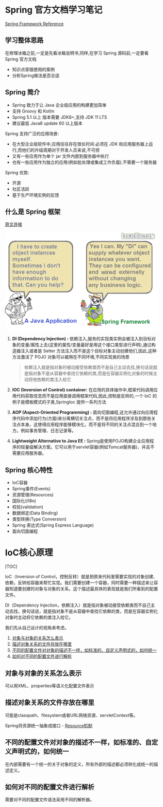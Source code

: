 # Spring 官方文档学习笔记

[Spring Framework Reference](https://docs.spring.io/spring/docs/current/spring-framework-reference/)

## 学习整体思路

在修理冰箱之前,一定是先看冰箱说明书,同样,在学习 Spring 源码前,一定要看 Spring 官方文档

- 知识点穿插使用的案例
- 分析Spring做法是否合适

## Spring 简介

- Spring 致力于让 Java 企业级应用的构建更加简单
- 支持 Groovy 和 Kotlin
- Spring 5.1 以上 版本需要 JDK8+,支持 JDK 11 LTS
- 建议最低 Java8 update 60 以上版本

Spring 支持广泛的应用场景:

- 在大型企业级软件中,应用往往存在很长时间.必须在 JDK 和应用服务器上运行,而他们的升级周期对于开发人员来说,不可控
- 又有一些应用作为单个 jar 文件内嵌到服务器中执行
- 也有一些应用作为独立的应用(例如批处理或集成工作负载),不需要一个服务器

Spring 优势:

- 开源
- 社区活跃
- 基于生产环境实例的反馈

## 什么是 Spring 框架

[原文连接](https://www.logicbig.com/tutorials/spring-framework/spring-core/quick-start.html)

![img](assets/di-explained.png)



1. **DI (Dependency Injection) :** 依赖注入,服务的实现类实例会被注入到目标对象的变量/属性上去(这里的属性/变量最好是用这个接口类型进行声明),通过构造器注入或者是 Setter 方法注入而不是这个目标对象主动创建他们,因此,这种方法激活了 POJO 对象可以被用在不同环境,不同实现类的场景

   > 依赖注入就是指对象时被动接受依赖类而不是自己主动去找,换句话说就是指对象不是从容器中查找它依赖的类,而是在容器实例化对象的时候主动将他依赖的类注入给它 

    

2. **IOC (Inversion of Control) container:** 在应用的具体操作中,框架代码调用应用代码获取信息而不是应用直接调用框架代码,因此,控制是反转的,一个 IoC 的例子是模板模式的子类,SpringIoc 提供一系列方法

    

3. **AOP (Aspect-Oriented Programming) :** 面向切面编程,这允许通过向应用程序代码中添加行为(方面)来分离横切关注点，而不是将应用程序涉及到那些关注点本身。这使得应用程序能够模块化，而不是将不同的关注点混合到一个地方。例如事务管理、日志记录等。

    

4. **Lightweight Alternative to Java EE :** Spring是使用POJO构建企业应用程序的轻量级解决方案。它可以用于servlet容器(例如Tomcat服务器)，并且不需要应用服务器。

## Spring 核心特性

- IoC容器
- Spring事件(Events)
- 资源管理(Resources)
- 国际化(i18n)
- 校验(validation)
- 数据绑定(Data Binding)
- 类型转换(Type Conversion)
- Spring 表达式(Spring Express Language)
- 面向切面编程

# IoC核心原理

[TOC]

IoC（Inversion of Control，控制反转）就是把原来代码里需要实现的对象创建、依赖，反转给容器来帮忙实现。我们需要创建一个容器，同时需要一种描述来让容器知道要创建的对象与对象的关系。这个描述最具体的表现就是我们所看到的配置文件。

DI（Dependency Injection，依赖注入）就是指对象被动接受依赖类而不自己主动去找，换句话说，就是指对象不是从容器中查找它依赖的类，而是在容器实例化对象时主动将它依赖的类注入给它。

我们先从自己设计的视角来考虑。

1. [对象与对象的关系怎么表示](#对象与对象的关系怎么表示)
2. [描述对象关系的文件存放在哪里](#描述对象关系的文件存放在哪里)
3. [不同的配置文件对对象的描述不一样，如标准的、自定义声明式的，如何统一](#不同的配置文件对对象的描述不一样，如标准的、自定义声明式的，如何统一)
4. [如何对不同的配置文件进行解析](#如何对不同的配置文件进行解析)


## 对象与对象的关系怎么表示

可以用XML、properties等语义化配置文件表示

## 描述对象关系的文件存放在哪里

可能是classpath、filesystem或者URL网络资源、servletContext等。

Spring将资源统一抽象成接口 -  [Resource机制 ](../090-Spring机制/010-Resource机制/README.md) 

## 不同的配置文件对对象的描述不一样，如标准的、自定义声明式的，如何统一

在内部需要有一个统一的关于对象的定义，所有外部的描述都必须转化成统一的描述定义。

## 如何对不同的配置文件进行解析

需要对不同的配置文件语法采用不同的解析器。

